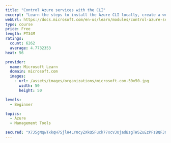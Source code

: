 ```yaml
---
title: "Control Azure services with the CLI"
excerpt: "Learn the steps to install the Azure CLI locally, create a website, and manage Azure resources using the CLI."
webUrl: https://docs.microsoft.com/en-us/learn/modules/control-azure-services-with-cli/
type: course
price: Free
length: PT34M
ratings:
  count: 6262
  average: 4.7732353
heat: 56

provider:
  name: Microsoft Learn
  domain: microsoft.com
  images:
    - url: /assets/images/organizations/microsoft.com-50x50.jpg
      width: 50
      height: 50

levels:
  - Beginner

topics:
  - Azure
  - Management Tools

secured: "X7J5gNqwTxkqH7SjlH4LYOcyZXkQ5Fuck77xcVJUjadBzgTWSZuEzPFzBQFJO1ie5UBszlxsOvI+5YDiW2CREAcexHChYC1DEN7EZK0BoxKZtMKj5ufy5YwYHdgOlMcl6YtEMB0mZ8pX0fDdsCU9hDQDC2XisInMGQu3MUpTt70/LWlmKlwxbX9sCytWaGsYa59bM+sqXaM63jpOcyv2v5eRHl0W6BMtoPjxHjTgR58kzgKq1jskClLO4FHMNHIM7VQtjxE4ErbxCGHGN5mRLZHAEZh1+abEZ9B+v0fRqQGC16UONS/g5NI+lxIXByp58Bst8AF8zP+02qn1gzwVZYX7RT92JR693bDLLHGMi8GKzWqd//YcIMnKVhqSpjjfft9JDMCuDDe5CDwx9nwjXGqay5l6FWREl5RpTksnSsI=;Kdg0VW7LdJuwmCz3zfc+SQ=="
---
```


